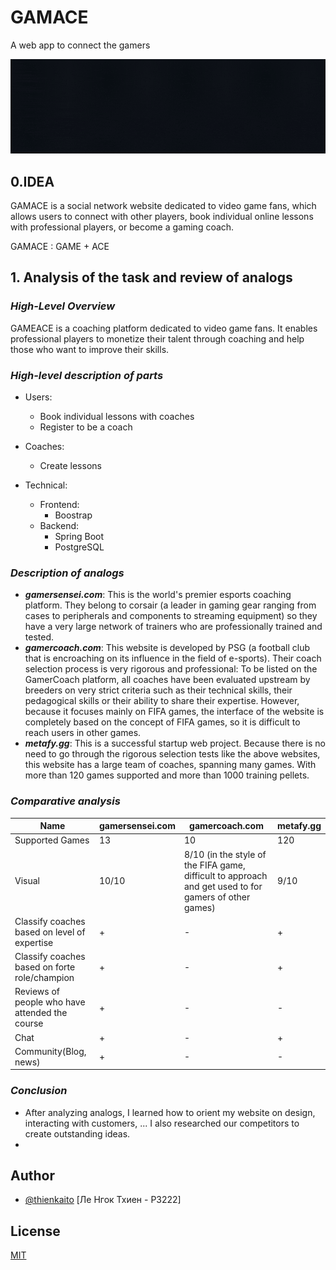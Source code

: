 
# GAMACE

A web app to connect the gamers


![Logo](https://github.com/kaitouz/ESportNetwork/blob/main/Image/logo.gif)



## 0.IDEA
GAMACE is a social network website dedicated to video game fans, 
which allows users to connect with other players, 
book individual online lessons with professional players, or become a gaming coach.

GAMACE : GAME + ACE

## 1. Analysis of the task and review of analogs

### *High-Level Overview*

GAMEACE is a coaching platform dedicated to video game fans. It enables professional players to monetize their talent through coaching and help those who want to improve their skills. 


### *High-level description of parts*

* Users:
  * Book individual lessons with coaches
  * Register to be a coach
* Coaches:
  * Create lessons

* Technical:
  * Frontend:
    * Boostrap
  * Backend:
    * Spring Boot
    * PostgreSQL
### *Description of analogs*

* **_gamersensei.com_**:
  This is the world's premier esports coaching platform. They belong to corsair (a leader in gaming gear ranging from cases to peripherals and components to streaming equipment) so they have a very large network of trainers who are professionally trained and tested.
* **_gamercoach.com_**:
  This website is developed by PSG (a football club that is encroaching on its influence in the field of e-sports). Their coach selection process is very rigorous and professional: To be listed on the GamerCoach platform, all coaches have been evaluated upstream by breeders on very strict criteria such as their technical skills, their pedagogical skills or their ability to share their expertise. However, because it focuses mainly on FIFA games, the interface of the website is completely based on the concept of FIFA games, so it is difficult to reach users in other games.
* **_metafy.gg_**:
  This is a successful startup web project. Because there is no need to go through the rigorous selection tests like the above websites, this website has a large team of coaches, spanning many games. With more than 120 games supported and more than 1000 training pellets.
    
### *Comparative analysis*

| Name                  | gamersensei.com    | gamercoach.com    | metafy.gg |
|-----------------------|--------------------|-------------------|-----------|
| Supported Games                            | 13                | 10                | 120       |
| Visual                                     | 10/10             | 8/10 (in the style of the FIFA game, difficult to approach and get used to for gamers of other games)             | 9/10      |
| Classify coaches based on level of expertise   | +                 | -         |+       |
| Classify coaches based on forte role/champion  | +                 | -         |+       |
| Reviews of people who have attended the course | +                 | -         |-       |
| Chat                  | +                  | -                     | +         |
| Community(Blog, news) | +                  | -                     | -         |


### *Conclusion*
* After analyzing analogs, I learned how to orient my website on
  design, interacting with customers, ... I also researched our competitors
  to create outstanding ideas.
* 

## Author

- [@thienkaito](https://www.github.com/thienkaito) [Ле Нгок Тхиен - P3222]

## License

[MIT](https://choosealicense.com/licenses/mit/)
